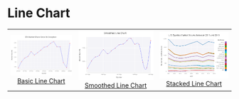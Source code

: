 # Line Chart

| | | |
|:-------------------------:|:-------------------------:|:-------------------------:|
|[<img src="../../assets/img/line.basic.step.final.png">Basic Line Chart](./basic)|[<img src="../../assets/img/line.smoothed.step.final.png">Smoothed Line Chart](./smoothed)|[<img src="../../assets/img/line.stacked.step.final.png">Stacked Line Chart](./stacked)|
